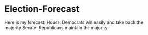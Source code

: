 # Election-Forecast

Here is my forecast:
  House: Democrats win easily and take back the majority
  Senate: Republicans maintain the majority
